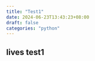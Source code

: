 ```yaml
---
title: "Test1"
date: 2024-06-23T13:43:23+08:00
draft: false
categories: "python"
---
```


## lives test1
